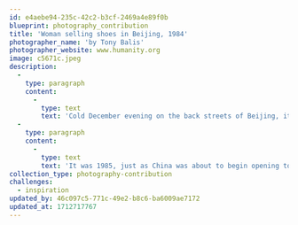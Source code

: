 ```yaml
---
id: e4aebe94-235c-42c2-b3cf-2469a4e89f0b
blueprint: photography_contribution
title: 'Woman selling shoes in Beijing, 1984'
photographer_name: 'by Tony Balis'
photographer_website: www.humanity.org
image: c5671c.jpeg
description:
  -
    type: paragraph
    content:
      -
        type: text
        text: 'Cold December evening on the back streets of Beijing, it took me two tries to get this woman to smile and indicate it was okay to take her photo. '
  -
    type: paragraph
    content:
      -
        type: text
        text: 'It was 1985, just as China was about to begin opening to the world and she was at the forefront, selling Western calendars in addition to shoes.'
collection_type: photography-contribution
challenges:
  - inspiration
updated_by: 46c097c5-771c-49e2-b8c6-ba6009ae7172
updated_at: 1712717767
---
```

